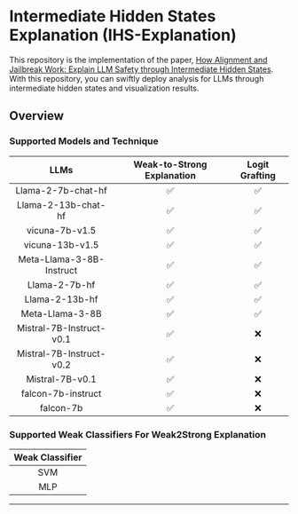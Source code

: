 # Intermediate Hidden States Explanation (IHS-Explanation)

This repository is the implementation of the paper, [How Alignment and Jailbreak Work: Explain LLM Safety through Intermediate Hidden States](www.arxiv.org).
With this repository, you can swiftly deploy analysis for LLMs through intermediate hidden states and visualization results.


## Overview

### Supported Models and Technique

|           LLMs           | Weak-to-Strong Explanation | Logit Grafting |
|:------------------------:|:--------------------------:|:--------------:|
|    Llama-2-7b-chat-hf    |             ✅              |       ✅        |
|   Llama-2-13b-chat-hf    |             ✅              |       ✅        |
|      vicuna-7b-v1.5      |             ✅              |       ✅        |
|     vicuna-13b-v1.5      |             ✅              |       ✅        |
| Meta-Llama-3-8B-Instruct |             ✅              |       ✅        |
|      Llama-2-7b-hf       |             ✅              |       ✅        |
|      Llama-2-13b-hf      |             ✅              |       ✅        |
|     Meta-Llama-3-8B      |             ✅              |       ✅        |
| Mistral-7B-Instruct-v0.1 |             ✅              |       ❌        |
| Mistral-7B-Instruct-v0.2 |             ✅              |       ❌        |
|     Mistral-7B-v0.1      |             ✅              |       ❌        |
|    falcon-7b-instruct    |             ✅              |       ❌        |
|        falcon-7b         |             ✅              |       ❌        |

### Supported Weak Classifiers For Weak2Strong Explanation
| Weak Classifier |
|:---------------:|
|       SVM       |
|       MLP       |

---

